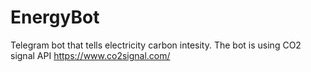 # EnergyBot
Telegram bot that tells electricity carbon intesity.
The bot is using CO2 signal API 
https://www.co2signal.com/

